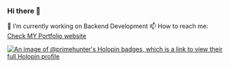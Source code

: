 ### Hi there 👋

<!--
**PrimeRoxy/PrimeRoxy** is a ✨ _special_ ✨ repository because its `README.md` (this file) appears on your GitHub profile.

Here are some ideas to get you started:

- 🔭 I’m currently working on ...
- 🌱 I’m currently learning ...
- 👯 I’m looking to collaborate on ...
- 🤔 I’m looking for help with ...
- 💬 Ask me about ...
- 📫 How to reach me: ...
- 😄 Pronouns: ...
- ⚡ Fun fact: ...
-->
🔭 I’m currently working on Backend Development
📫 How to reach me: [Check MY Portfolio website](https://portfoliolive-vipul.web.app/)

[![An image of @primehunter's Holopin badges, which is a link to view their full Holopin profile](https://holopin.me/primehunter)](https://holopin.io/@primehunter)
